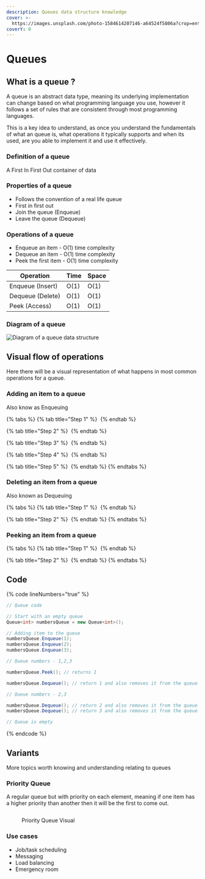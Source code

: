 ```yaml
---
description: Queues data structure knowledge
cover: >-
  https://images.unsplash.com/photo-1584614207146-a64524f5806a?crop=entropy&cs=srgb&fm=jpg&ixid=M3wxOTcwMjR8MHwxfHNlYXJjaHwyfHxxdWV1ZXxlbnwwfHx8fDE3MDg5Njc1ODB8MA&ixlib=rb-4.0.3&q=85
coverY: 0
---
```


# Queues

## What is a queue ?

A queue is an abstract data type, meaning its underlying implementation can change based on what programming language you use, however it follows a set of rules that are consistent through most programming languages.

This is a key idea to understand, as once you understand the fundamentals of what an queue is, what operations it typically supports and when its used, are you able to implement it and use it effectively.

### Definition of a queue

A First In First Out container of data

### Properties of a queue

* Follows the convention of a real life queue
* First in first out
* Join the queue (Enqueue)
* Leave the queue (Dequeue)

### Operations of a queue

* Enqueue an item - O(1) time complexity
* Dequeue an item - O(1) time complexity
* Peek the first item - O(1) time complexity

| Operation        | Time | Space |
| ---------------- | ---- | ----- |
| Enqueue (Insert) | O(1) | O(1)  |
| Dequeue (Delete) | O(1) | O(1)  |
| Peek (Access)    | O(1) | O(1)  |

### Diagram of a queue

<img src="../../.gitbook/assets/file.excalidraw (42).svg" alt="Diagram of a queue data structure" class="gitbook-drawing">

## Visual flow of operations

Here there will be a visual representation of what happens in most common operations for a queue.

### Adding an item to a queue

Also know as Enqueuing

{% tabs %}
{% tab title="Step 1" %}
<img src="../../.gitbook/assets/file.excalidraw.svg" alt="" class="gitbook-drawing">
{% endtab %}

{% tab title="Step 2" %}
<img src="../../.gitbook/assets/file.excalidraw (1).svg" alt="" class="gitbook-drawing">
{% endtab %}

{% tab title="Step 3" %}
<img src="../../.gitbook/assets/file.excalidraw (2).svg" alt="" class="gitbook-drawing">
{% endtab %}

{% tab title="Step 4" %}
<img src="../../.gitbook/assets/file.excalidraw (3).svg" alt="" class="gitbook-drawing">
{% endtab %}

{% tab title="Step 5" %}
<img src="../../.gitbook/assets/file.excalidraw (4).svg" alt="" class="gitbook-drawing">
{% endtab %}
{% endtabs %}

### Deleting an item from a queue

Also known as Dequeuing

{% tabs %}
{% tab title="Step 1" %}
<img src="../../.gitbook/assets/file.excalidraw (5).svg" alt="" class="gitbook-drawing">
{% endtab %}

{% tab title="Step 2" %}
<img src="../../.gitbook/assets/file.excalidraw (6).svg" alt="" class="gitbook-drawing">
{% endtab %}
{% endtabs %}

### Peeking an item from a queue

{% tabs %}
{% tab title="Step 1" %}
<img src="../../.gitbook/assets/file.excalidraw (7).svg" alt="" class="gitbook-drawing">
{% endtab %}

{% tab title="Step 2" %}
<img src="../../.gitbook/assets/file.excalidraw (8).svg" alt="" class="gitbook-drawing">
{% endtab %}
{% endtabs %}

## Code

{% code lineNumbers="true" %}
```csharp
// Queue code

// Start with an empty queue
Queue<int> numbersQueue = new Queue<int>();

// Adding item to the queue
numbersQueue.Enqueue(1);
numbersQueue.Enqueue(2);
numbersQueue.Enqueue(3);

// Queue numbers - 1,2,3

numbersQueue.Peek(); // returns 1

numbersQueue.Dequeue(); // return 1 and also removes it from the queue

// Queue numbers - 2,3

numbersQueue.Dequeue(); // return 2 and also removes it from the queue
numbersQueue.Dequeue(); // return 3 and also removes it from the queue

// Queue is empty
```
{% endcode %}

## Variants

More topics worth knowing and understanding relating to queues

### Priority Queue

A regular queue but with priority on each element, meaning if one item has a higher priority than another then it will be the first to come out.&#x20;

<figure><img src="../../.gitbook/assets/Priority-Queue-min-1024x512.png" alt=""><figcaption><p>Priority Queue Visual</p></figcaption></figure>

### Use cases

* Job/task scheduling
* Messaging
* Load balancing
* Emergency room
